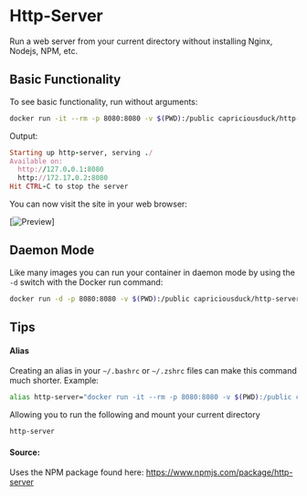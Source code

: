 # Http-Server

Run a web server from your current directory without installing Nginx, Nodejs, NPM, etc.

## Basic Functionality

To see basic functionality, run without arguments:

``` bash
docker run -it --rm -p 8080:8080 -v $(PWD):/public capriciousduck/http-server:amd64
```

Output:

``` ruby
Starting up http-server, serving ./
Available on:
  http://127.0.0.1:8080
  http://172.17.0.2:8080
Hit CTRL-C to stop the server
```

You can now visit the site in your web browser:

[![Preview](./preview1.png)]

## Daemon Mode

Like many images you can run your container in daemon mode by using the `-d` switch with the Docker run command:

``` bash
docker run -d -p 8080:8080 -v $(PWD):/public capriciousduck/http-server:amd64
```

## Tips

#### Alias
Creating an alias in your `~/.bashrc` or `~/.zshrc` files can make this command much shorter. Example:

``` bash
alias http-server="docker run -it --rm -p 8080:8080 -v $(PWD):/public capriciousduck/http-server:amd64"
```

Allowing you to run the following and mount your current directory

``` bash
http-server
```

#### Source:

Uses the NPM package found here:
https://www.npmjs.com/package/http-server

